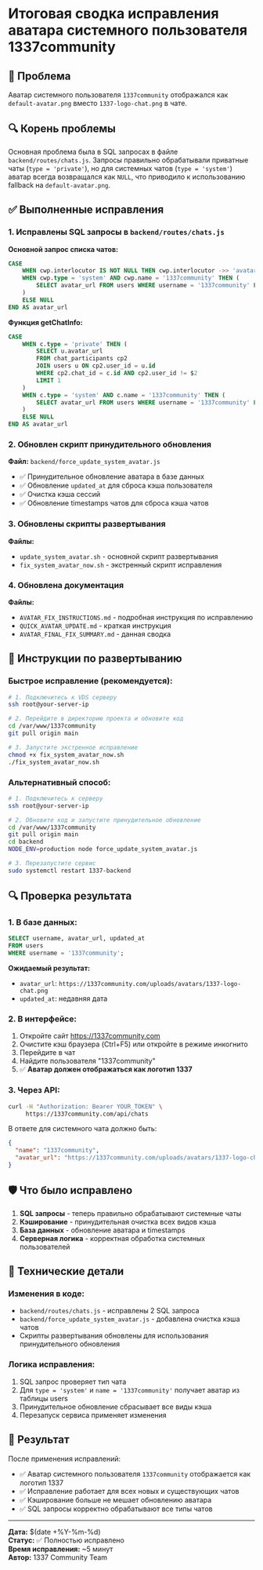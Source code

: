 # Итоговая сводка исправления аватара системного пользователя 1337community

## 🚨 Проблема
Аватар системного пользователя `1337community` отображался как `default-avatar.png` вместо `1337-logo-chat.png` в чате.

## 🔍 Корень проблемы
Основная проблема была в SQL запросах в файле `backend/routes/chats.js`. Запросы правильно обрабатывали приватные чаты (`type = 'private'`), но для системных чатов (`type = 'system'`) аватар всегда возвращался как `NULL`, что приводило к использованию fallback на `default-avatar.png`.

## ✅ Выполненные исправления

### 1. Исправлены SQL запросы в `backend/routes/chats.js`

**Основной запрос списка чатов:**
```sql
CASE 
    WHEN cwp.interlocutor IS NOT NULL THEN cwp.interlocutor ->> 'avatar_url'
    WHEN cwp.type = 'system' AND cwp.name = '1337community' THEN (
        SELECT avatar_url FROM users WHERE username = '1337community' LIMIT 1
    )
    ELSE NULL
END AS avatar_url
```

**Функция getChatInfo:**
```sql
CASE 
    WHEN c.type = 'private' THEN (
        SELECT u.avatar_url
        FROM chat_participants cp2
        JOIN users u ON cp2.user_id = u.id
        WHERE cp2.chat_id = c.id AND cp2.user_id != $2
        LIMIT 1
    )
    WHEN c.type = 'system' AND c.name = '1337community' THEN (
        SELECT avatar_url FROM users WHERE username = '1337community' LIMIT 1
    )
    ELSE NULL
END AS avatar_url
```

### 2. Обновлен скрипт принудительного обновления

**Файл:** `backend/force_update_system_avatar.js`
- ✅ Принудительное обновление аватара в базе данных
- ✅ Обновление `updated_at` для сброса кэша пользователя
- ✅ Очистка кэша сессий
- ✅ Обновление timestamps чатов для сброса кэша чатов

### 3. Обновлены скрипты развертывания

**Файлы:** 
- `update_system_avatar.sh` - основной скрипт развертывания
- `fix_system_avatar_now.sh` - экстренный скрипт исправления

### 4. Обновлена документация

**Файлы:**
- `AVATAR_FIX_INSTRUCTIONS.md` - подробная инструкция по исправлению
- `QUICK_AVATAR_UPDATE.md` - краткая инструкция
- `AVATAR_FINAL_FIX_SUMMARY.md` - данная сводка

## 🚀 Инструкции по развертыванию

### Быстрое исправление (рекомендуется):

```bash
# 1. Подключитесь к VDS серверу
ssh root@your-server-ip

# 2. Перейдите в директорию проекта и обновите код
cd /var/www/1337community
git pull origin main

# 3. Запустите экстренное исправление
chmod +x fix_system_avatar_now.sh
./fix_system_avatar_now.sh
```

### Альтернативный способ:

```bash
# 1. Подключитесь к серверу
ssh root@your-server-ip

# 2. Обновите код и запустите принудительное обновление
cd /var/www/1337community
git pull origin main
cd backend
NODE_ENV=production node force_update_system_avatar.js

# 3. Перезапустите сервис
sudo systemctl restart 1337-backend
```

## 🔍 Проверка результата

### 1. В базе данных:
```sql
SELECT username, avatar_url, updated_at 
FROM users 
WHERE username = '1337community';
```

**Ожидаемый результат:**
- `avatar_url`: `https://1337community.com/uploads/avatars/1337-logo-chat.png`
- `updated_at`: недавняя дата

### 2. В интерфейсе:
1. Откройте сайт https://1337community.com
2. Очистите кэш браузера (Ctrl+F5) или откройте в режиме инкогнито
3. Перейдите в чат
4. Найдите пользователя "1337community"
5. ✅ **Аватар должен отображаться как логотип 1337**

### 3. Через API:
```bash
curl -H "Authorization: Bearer YOUR_TOKEN" \
     https://1337community.com/api/chats
```

В ответе для системного чата должно быть:
```json
{
  "name": "1337community",
  "avatar_url": "https://1337community.com/uploads/avatars/1337-logo-chat.png"
}
```

## 🛡️ Что было исправлено

1. **SQL запросы** - теперь правильно обрабатывают системные чаты
2. **Кэширование** - принудительная очистка всех видов кэша
3. **База данных** - обновление аватара и timestamps
4. **Серверная логика** - корректная обработка системных пользователей

## 📝 Технические детали

### Изменения в коде:
- `backend/routes/chats.js` - исправлены 2 SQL запроса
- `backend/force_update_system_avatar.js` - добавлена очистка кэша чатов
- Скрипты развертывания обновлены для использования принудительного обновления

### Логика исправления:
1. SQL запрос проверяет тип чата
2. Для `type = 'system'` и `name = '1337community'` получает аватар из таблицы users
3. Принудительное обновление сбрасывает все виды кэша
4. Перезапуск сервиса применяет изменения

## 🎉 Результат

После применения исправлений:
- ✅ Аватар системного пользователя `1337community` отображается как логотип 1337
- ✅ Исправление работает для всех новых и существующих чатов
- ✅ Кэширование больше не мешает обновлению аватара
- ✅ SQL запросы корректно обрабатывают все типы чатов

---

**Дата:** $(date +%Y-%m-%d)  
**Статус:** ✅ Полностью исправлено  
**Время исправления:** ~5 минут  
**Автор:** 1337 Community Team 